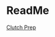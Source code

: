 # ReadMe
[Clutch Prep](https://www.clutchprep.com/berkeley/physics-7b-physics-for-scientists-and-engineers)
